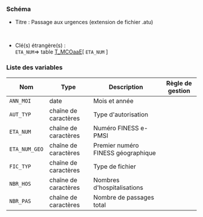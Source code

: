 ### Schéma


- Titre : Passage aux urgences (extension de fichier .atu) 
<br />



- Clé(s) étrangère(s) : <br />
`ETA_NUM`=> table [T_MCOaaE](/tables/T_MCOaaE)[ `ETA_NUM` ]<br />

 
### Liste des variables

Nom | Type | Description | Règle de gestion
-|-|-|-
`ANN_MOI`| date |Mois et année||
`AUT_TYP`| chaîne de caractères |Type d'autorisation||
`ETA_NUM`| chaîne de caractères |Numéro FINESS e-PMSI||
`ETA_NUM_GEO`| chaîne de caractères |Premier numéro FINESS géographique||
`FIC_TYP`| chaîne de caractères |Type de fichier||
`NBR_HOS`| chaîne de caractères |Nombres d'hospitalisations||
`NBR_PAS`| chaîne de caractères |Nombre de passages total||
